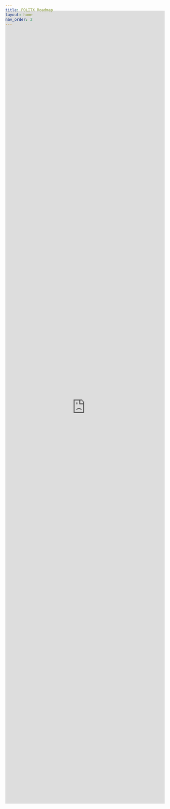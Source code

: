```yaml
---
title: POLITX Roadmap
layout: home
nav_order: 2
---
```

<iframe src="https://gamma.app/embed/l9741p0k5hh1zlo" style="margin-top: -4rem; width: 1500px; max-width: 100%; height: 2500px; border:None; z-index: -1; position: relative;" target="_self" title="Copy of  POLITIX: A Political Text Ideology Extraction Tool "></iframe>
